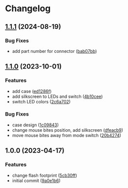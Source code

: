# Changelog

## [1.1.1](https://github.com/bloop-box/nfc-scanner-hardware/compare/v1.1.0...v1.1.1) (2024-08-19)


### Bug Fixes

* add part number for connector ([bab07bb](https://github.com/bloop-box/nfc-scanner-hardware/commit/bab07bbc806345245da13e44c615cc944e2ff816))

## [1.1.0](https://github.com/bloop-box/nfc-scanner-hardware/compare/v1.0.0...v1.1.0) (2023-10-01)


### Features

* add case ([ed1286f](https://github.com/bloop-box/nfc-scanner-hardware/commit/ed1286f51be7c530538ce8dc1104d3dc5748daa6))
* add silkscreen to LEDs and switch ([4b10cee](https://github.com/bloop-box/nfc-scanner-hardware/commit/4b10ceeb942b80ad5307ca541fcebc72cb1d58d2))
* switch LED colors ([2c6a702](https://github.com/bloop-box/nfc-scanner-hardware/commit/2c6a70254306e7911c4967f438318f7faee4ad78))


### Bug Fixes

* case design ([1c09843](https://github.com/bloop-box/nfc-scanner-hardware/commit/1c09843d99eaee1dcc8fff6ef2871743e6540c7f))
* change mouse bites position, add silkscreen ([dfeacb9](https://github.com/bloop-box/nfc-scanner-hardware/commit/dfeacb963f0e60fbaf2108bd07d88693f23c261b))
* move mouse bites away from mode switch ([20b4274](https://github.com/bloop-box/nfc-scanner-hardware/commit/20b427481adfecc08890d7bfbc8925a71b1304e6))

## 1.0.0 (2023-04-17)


### Features

* change flash footprint ([5cb30ff](https://github.com/bloop-box/nfc-scanner-hardware/commit/5cb30ff849db8f0fa7317893f51f6d6915c3a9d4))
* initial commit ([9a0e1b6](https://github.com/bloop-box/nfc-scanner-hardware/commit/9a0e1b6b96b0e62c7939543861680c80d79f5cf1))
